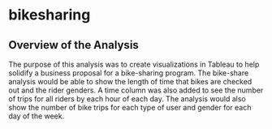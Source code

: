 # bikesharing

## Overview of the Analysis

The purpose of this analysis was to create visualizations in Tableau to help solidify a business proposal for a bike-sharing program. The bike-share analysis would be able to show the length of time that bikes are checked out and the rider genders. A time column was also added to see the number of trips for all riders by each hour of each day. The analysis would also show the number of bike trips for each type of user and gender for each day of the week.
